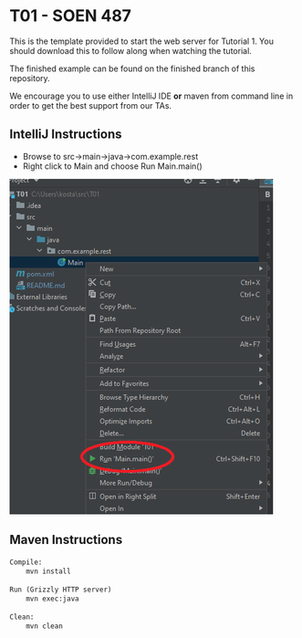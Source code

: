 # T01 - SOEN 487

This is the template provided to start the web server for Tutorial 1. 
You should download this to follow along when watching the tutorial.

The finished example can be found on the finished branch of this repository.

We encourage you to use either IntelliJ IDE **or** maven from command line in order to get the best support from our TAs.

## IntelliJ Instructions ##

* Browse to src->main->java->com.example.rest
* Right click to Main and choose Run Main.main()

![Screenshot](img/fig1.png)

## Maven Instructions ##

    Compile:
        mvn install

    Run (Grizzly HTTP server)
        mvn exec:java

    Clean:
        mvn clean
